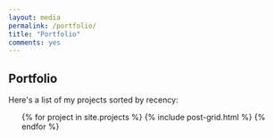 ```yaml
---
layout: media
permalink: /portfolio/
title: "Portfolio"
comments: yes
---
```


## Portfolio

Here's a list of my projects sorted by recency:


<ul class="tags-box">
<div class="tiles">
{% for project in site.projects %}
	{% include post-grid.html %}
{% endfor %}
</div><!-- /.tiles -->
</ul>
